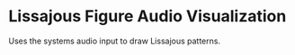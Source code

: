 Lissajous Figure Audio Visualization
========

Uses the systems audio input to draw Lissajous patterns.
